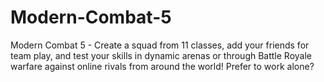# Modern-Combat-5
Modern Combat 5 - Create a squad from 11 classes, add your friends for team play, and test your skills in dynamic arenas or through Battle Royale warfare against online rivals from around the world! Prefer to work alone?
